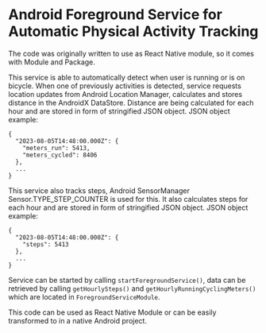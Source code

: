 # Android Foreground Service for Automatic Physical Activity Tracking 

The code was originally written to use as React Native module, so it comes with Module and Package.

This service is able to automatically detect when user is running or is on bicycle. When one of previously activities is detected, service requests location updates from Android Location Manager, calculates and stores distance in the AndroidX DataStore. Distance are being calculated for each hour and are stored in form of stringified JSON object.
JSON object example:
```
{
  "2023-08-05T14:48:00.000Z": {
    "meters_run": 5413,
    "meters_cycled": 8406
  },
  ...
}
```
This service also tracks steps, Android SensorManager Sensor.TYPE_STEP_COUNTER is used for this. It also calculates steps for each hour and are stored in form of stringified JSON object.
JSON object example:
```
{
  "2023-08-05T14:48:00.000Z": {
    "steps": 5413
  },
  ...
}
```
Service can be started by calling `startForegroundService()`, data can be retrieved by calling `getHourlySteps()` and `getHourlyRunningCyclingMeters()` which are located in `ForegroundServiceModule`.

This code can be used as React Native Module or can be easily transformed to in a native Android project.
